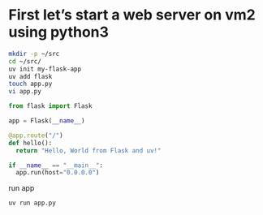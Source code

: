# First let’s start a web server on vm2 using python3

```bash
mkdir -p ~/src
cd ~/src/
uv init my-flask-app
uv add flask
touch app.py
vi app.py
```

```python
from flask import Flask

app = Flask(__name__)

@app.route("/")
def hello():
  return "Hello, World from Flask and uv!"

if __name__ == "__main__":
  app.run(host="0.0.0.0")
```

run app

```bash
uv run app.py
```
